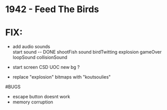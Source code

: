 # 1942 - Feed The Birds

# FIX:
- add audio sounds  
	start sound -- DONE
	shootFish sound
	birdTwitting
	explosion
	gameOver
	loopSound
	collisionSound

- start screen
    CSD UOC
    new bg ?

- replace "explosion" bitmaps with "koutsoulies"
    

#BUGS
- escape button doesnt work
- memory corruption